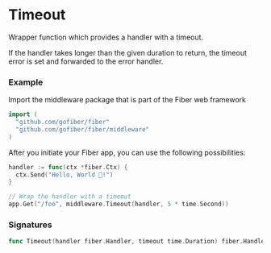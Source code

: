# Timeout
Wrapper function which provides a handler with a timeout.

If the handler takes longer than the given duration to return, the timeout error is set and forwarded to the error handler.

### Example
Import the middleware package that is part of the Fiber web framework
```go
import (
  "github.com/gofiber/fiber"
  "github.com/gofiber/fiber/middleware"
)
```

After you initiate your Fiber app, you can use the following possibilities:
```go
handler := func(ctx *fiber.Ctx) {
  ctx.Send("Hello, World 👋!")
}

// Wrap the handler with a timeout
app.Get("/foo", middleware.Timeout(handler, 5 * time.Second))

```

### Signatures
```go
func Timeout(handler fiber.Handler, timeout time.Duration) fiber.Handler {}
```

